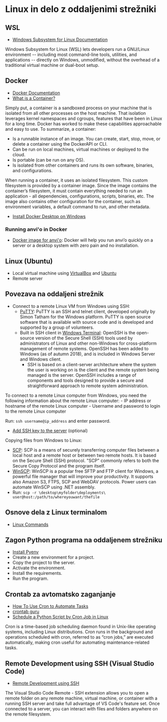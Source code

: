 # Linux in delo z oddaljenimi strežniki

## WSL
- [Windows Subsystem for Linux Documentation](https://learn.microsoft.com/en-us/windows/wsl/)

Windows Subsystem for Linux (WSL) lets developers run a GNU/Linux environment -- including most command-line tools, utilities, and applications -- directly on Windows, unmodified, without the overhead of a traditional virtual machine or dual-boot setup.

## Docker
- [Docker Documentation](https://docs.docker.com/)
- [What is a Container?](https://biocontainers-edu.readthedocs.io/en/latest/what_is_container.html)

Simply put, a container is a sandboxed process on your machine that is isolated from all other processes on the host machine. That isolation leverages kernel namespaces and cgroups, features that have been in Linux for a long time. Docker has worked to make these capabilities approachable and easy to use. To summarize, a container:
- Is a runnable instance of an image. You can create, start, stop, move, or delete a container using the DockerAPI or CLI.
- Can be run on local machines, virtual machines or deployed to the cloud.
- Is portable (can be run on any OS).
- Is isolated from other containers and runs its own software, binaries, and configurations.

When running a container, it uses an isolated filesystem. This custom filesystem is provided by a container image. Since the image contains the container’s filesystem, it must contain everything needed to run an application - all dependencies, configurations, scripts, binaries, etc. The image also contains other configuration for the container, such as environment variables, a default command to run, and other metadata.

- [Install Docker Desktop on Windows](https://docs.docker.com/desktop/install/windows-install/)

### Running anvi'o in Docker
- [Docker image for anvi'o](https://merenlab.org/2015/08/22/docker-image-for-anvio/): Docker will help you run anvi’o quickly on a server or a desktop system with zero pain and no installation.

## Linux (Ubuntu)
- Local virtual machine using [VirtualBox](https://www.virtualbox.org/) and [Ubuntu](https://ubuntu.com/download/desktop)
- Remote server

## Povezava na oddaljeni strežnik
- Connect to a remote Linux VM from Windows using SSH:
    - [PuTTY](https://www.putty.org/): PuTTY is an SSH and telnet client, developed originally by Simon Tatham for the Windows platform. PuTTY is open source software that is available with source code and is developed and supported by a group of volunteers.
    - Built in SSH client in [Windows Terminal](https://learn.microsoft.com/en-us/windows-server/administration/openssh/openssh_overview): OpenSSH is the open-source version of the Secure Shell (SSH) tools used by administrators of Linux and other non-Windows for cross-platform management of remote systems. OpenSSH has been added to Windows (as of autumn 2018), and is included in Windows Server and Windows client.
        - SSH is based on a client-server architecture where the system the user is working on is the client and the remote system being managed is the server. OpenSSH includes a range of components and tools designed to provide a secure and straightforward approach to remote system administration.

To connect to a remote Linux computer from Windows, you need the following information about the remote Linux computer:
    - IP address or hostname of the remote Linux computer
    - Username and password to login to the remote Linux computer

Run: `ssh username@ip_address` and enter password.
- [Add SSH key to the server](https://learn.microsoft.com/en-us/windows-server/administration/openssh/openssh_keymanagement#user-key-generation) (optional)

Copying files from Windows to Linux:
- [SCP](https://www.ssh.com/ssh/scp/): SCP is a means of securely transferring computer files between a local host and a remote host or between two remote hosts. It is based on the Secure Shell (SSH) protocol. "SCP" commonly refers to both the Secure Copy Protocol and the program itself.
- [WinSCP](https://winscp.net/eng/index.php): WinSCP is a popular free SFTP and FTP client for Windows, a powerful file manager that will improve your productivity. It supports also Amazon S3, FTPS, SCP and WebDAV protocols. Power users can automate WinSCP using .NET assembly.
- Run: `scp -r \desktop\myfolder\deployments\ user@host:/path/to/whereyouwant/thefile`

## Osnove dela z Linux terminalom
- [Linux Commands](https://www.hostinger.com/tutorials/linux-commands)

## Zagon Python programa na oddaljenem strežniku
- [Install Pyenv](https://github.com/pyenv/pyenv#automatic-installer)
- Create a new environment for a project.
- Copy the project to the server.
- Activate the environment.
- Install the requirements.
- Run the program.

## Crontab za avtomatsko zaganjanje
- [How To Use Cron to Automate Tasks](https://www.digitalocean.com/community/tutorials/how-to-use-cron-to-automate-tasks-ubuntu-1804)
- [crontab guru](https://crontab.guru/)
- [Schedule a Python Script by Cron Job in Linux](https://bktapan.medium.com/how-to-schedule-a-python-script-crontab-with-virtualenv-96bd6fcaa56a)

Cron is a time-based job scheduling daemon found in Unix-like operating systems, including Linux distributions. Cron runs in the background and operations scheduled with cron, referred to as “cron jobs,” are executed automatically, making cron useful for automating maintenance-related tasks.

## Remote Development using SSH (Visual Studio Code)
- [Remote Development using SSH](https://code.visualstudio.com/docs/remote/ssh)

The Visual Studio Code Remote - SSH extension allows you to open a remote folder on any remote machine, virtual machine, or container with a running SSH server and take full advantage of VS Code's feature set. Once connected to a server, you can interact with files and folders anywhere on the remote filesystem.


<!-- 
## Namestitev na oddaljeni Ubuntu strežnik
- Conda
- Docker
- [Installing anvi'o on Ubuntu](https://anvio.org/install/#3-install-anvio)



o	Povezava s pomočjo VS Code
o	Namestitev Pythona in zunanjih knjižnic na Linux sistem
o	Praktični primeri postavitve programov  na Linux sistemu
	Ideje katere programe bi želeli da pokažemo za namestitev na Linux-u
- zagon programa iz git repota
- zagon programa iz docker repota

- kako prenašamo zadeve na server 
    - scp, git, install preko docker repota, apt isntall
    - skripte za ve computin pawerja
- kako zaganjamo
    - docker 

-https://learn.microsoft.com/en-us/windows/python/web-frameworks

- https://realpython.com/python-coding-setup-windows/#updating-your-windows-installation
- https://biocontainers.pro/
- JupyterLab:

## BioContainers
- https://biocontainers-edu.readthedocs.io/en/latest/what_is_container.html

Med programi je bil dodan se en:
•	https://github.com/merenlab/anvio
•	http://sanger-pathogens.github.io/Artemis/ACT/
•	http://sanger-pathogens.github.io/Artemis/Artemis/
•	http://www.unafold.org/Dinamelt/software/obtaining-unafold.php (AD)

-	Illumina
-	nanopore
o	https://github.com/GoekeLab/awesome-nanopore
-	https://github.com/bogemad/rucs_analysis
-	https://github.com/merenlab/anvio
-	http://sanger-pathogens.github.io/Artemis/ACT/
-	http://sanger-pathogens.github.io/Artemis/Artemis/

- http://sanger-pathogens.github.io/Artemis/ACT/
 -->



